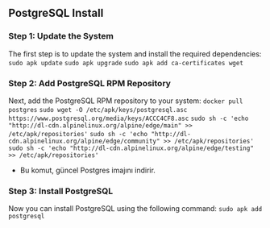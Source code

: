 ## PostgreSQL Install 

### Step 1: Update the System
The first step is to update the system and install the required dependencies:
```sudo apk update```
```sudo apk upgrade```
```sudo apk add ca-certificates wget```

### Step 2: Add PostgreSQL RPM Repository
Next, add the PostgreSQL RPM repository to your system:
```docker pull postgres```
```sudo wget -O /etc/apk/keys/postgresql.asc https://www.postgresql.org/media/keys/ACCC4CF8.asc```
```sudo sh -c 'echo "http://dl-cdn.alpinelinux.org/alpine/edge/main" >> /etc/apk/repositories'```
```sudo sh -c 'echo "http://dl-cdn.alpinelinux.org/alpine/edge/community" >> /etc/apk/repositories'```
```sudo sh -c 'echo "http://dl-cdn.alpinelinux.org/alpine/edge/testing" >> /etc/apk/repositories'```
- Bu komut, güncel Postgres imajını indirir.

### Step 3: Install PostgreSQL
Now you can install PostgreSQL using the following command:
```sudo apk add postgresql```

